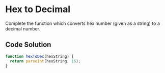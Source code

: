 # Hex to Decimal

Complete the function which converts hex number (given as a string) to a decimal number.

## Code Solution 

```js
function hexToDec(hexString) {
  return parseInt(hexString, 16);
}

```